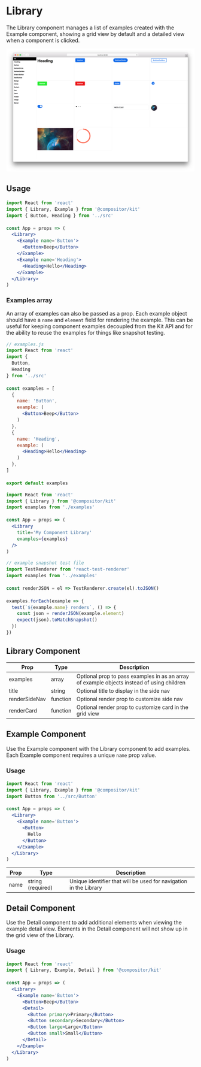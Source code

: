 # Library

The Library component manages a list of examples created with the Example component,
showing a grid view by default and a detailed view when a component is clicked.

![](images/library.png)

## Usage

```jsx
import React from 'react'
import { Library, Example } from '@compositor/kit'
import { Button, Heading } from '../src'

const App = props => (
  <Library>
    <Example name='Button'>
      <Button>Beep</Button>
    </Example>
    <Example name='Heading'>
      <Heading>Hello</Heading>
    </Example>
  </Library>
)
```

### Examples array

An array of examples can also be passed as a prop.
Each example object should have a `name` and `element` field for rendering the example.
This can be useful for keeping component examples decoupled from the Kit API
and for the ability to reuse the examples for things like snapshot testing.

```jsx
// examples.js
import React from 'react'
import {
  Button,
  Heading
} from '../src'

const examples = [
  {
    name: 'Button',
    example: (
      <Button>Beep</Button>
    )
  },
  {
    name: 'Heading',
    example: (
      <Heading>Hello</Heading>
    )
  },
]

export default examples
```

```jsx
import React from 'react'
import { Library } from '@compositor/kit'
import examples from './examples'

const App = props => (
  <Library
    title='My Component Library'
    examples={examples}
  />
)
```

```jsx
// example snapshot test file
import TestRenderer from 'react-test-renderer'
import examples from '../examples'

const renderJSON = el => TestRenderer.create(el).toJSON()

examples.forEach(example => {
  test(`${example.name} renders`, () => {
    const json = renderJSON(example.element)
    expect(json).toMatchSnapshot()
  })
})
```

## Library Component

Prop | Type | Description
---|---|---
examples | array | Optional prop to pass examples in as an array of example objects instead of using children
title | string | Optional title to display in the side nav
renderSideNav | function | Optional render prop to customize side nav
renderCard | function | Optional render prop to customize card in the grid view

## Example Component

Use the Example component with the Library component to add examples.
Each Example component requires a unique `name` prop value.

### Usage

```jsx
import React from 'react'
import { Library, Example } from '@compositor/kit'
import Button from '../src/Button'

const App = props => (
  <Library>
    <Example name='Button'>
      <Button>
        Hello
      </Button>
    </Example>
  </Library>
)
```

Prop | Type | Description
---|---|---
name | string (required) | Unique identifier that will be used for navigation in the Library

## Detail Component

Use the Detail component to add additional elements when viewing the example detail view. Elements in the Detail component will not show up in the grid view of the Library.

### Usage

```jsx
import React from 'react'
import { Library, Example, Detail } from '@compositor/kit'

const App = props => (
  <Library>
    <Example name='Button'>
      <Button>Beep</Button>
      <Detail>
        <Button primary>Primary</Button>
        <Button secondary>Secondary</Button>
        <Button large>Large</Button>
        <Button small>Small</Button>
      </Detail>
    </Example>
  </Library>
)
```

